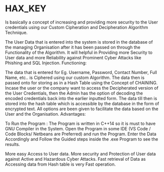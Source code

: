 # HAX_KEY
Is basically a concept of increasing and providing more security to the User credentials using our Custom Cipheration and Decipheration Algorithm Technique.

The User Data that is entered into the system is stored in the database of the managing Organisation after it has been passed on through the Functionality of the Algorithm.
It will helpful in Providing more Security to User data and more Reliability against Prominent Cyber Attacks like Phishing and SQL Injection.
Functioning:

The data that is entered for Eg. Username, Password, Contact Number, Full Name, etc.. is Ciphered using our custom Algorithm.
The data then is passed onto for storing as in a Hash Table using the Concept of CHAINING.
Incase the user or the company want to access the Decipherated version of the User Credentials, then the Admin has the option of decoding the encoded credentials back into the earlier inputted form.
The data till then is stored into the hash table which is accessible by the database in the form of encrypted text.
All options are been given to facilitate the data based on the User and the Organisation.
Advantages:


To Run the Program :
The Program is written in C++14 so it is must to have GNU Compiler in the System.
Open the Program in some IDE (VS Code / Code Blocks/ Netbeans are Preferred) and run the Program.
Enter the Data Accordingly and Follow the Guided steps inside the .exe Program to see the results.

More easy Access to User data.
More security and Protection of User data against Active and Hazardous Cyber Attacks.
Fast retrieval of Data as Accessing data from Hash table is very Fast operation.

